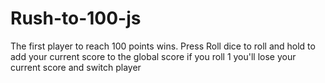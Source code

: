 # Rush-to-100-js
The first player to reach 100 points wins.
Press Roll dice to roll and hold to add your current score to the global score
if you roll 1 you'll lose your current score and switch player
